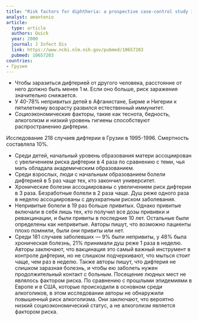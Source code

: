 ```yaml
---
title: "Risk factors for diphtheria: a prospective case-control study in the Republic of Georgia, 1995-1996"
analyst: amantonio
article:
  type: article
  authors: Quick
  year: 2000
  journal: J Infect Dis
  link: https://www.ncbi.nlm.nih.gov/pubmed/10657203
  pubmed: 10657203
countries:
- Грузия
---
```


- Чтобы заразиться дифтерией от другого человека, расстояние от него должно быть менее 1 м. Если оно больше, риск заражения значительно снижается.
- У 40-78% непривитых детей в Афганистане, Бирме и Нигерии к пятилетнему возрасту развился естественный иммунитет.
- Социоэкономические факторы, такие как теснота, бедность, алкоголизм и низкий уровень гигиены способствуют распространению дифтерии.

Исследование 218 случаев дифтерии в Грузии в 1995-1996. Смертность составляла 10%.
- Среди детей, начальный уровень образования матери ассоциирован с увеличением риска дифтерии в 4 раза по сравнению с теми, чья мать обладала академическим образованием.
- Среди взрослых, люди с начальным образованием болели дифтерией в 5 раз чаще тех, кто закончил университет.
- Хронические болезни ассоциированы с увеличением риск дифтерии в 3 раза. Безработные болели в 2 раза чаще. Душ реже одного раза в неделю ассоциированы с двухкратным риском заболевания.
- Непривитые болели в 19 раз больше привитых. Однако привитые включали в себя лишь тех, кто получил все дозы прививки и ревакцинации, и были привиты в последние 10 лет. Остальные были определены как непривитые. Авторы пишут, что возможно пациенты плохо помнили, были они привиты или нет.
- Среди 181 случаев заболевших — 9% были непривиты, у 48% была хроническая болезнь, 21% принимали душ реже 1 раза в неделю. Авторы заключают, что вакцинация это самый важный инструмент в контроле дифтерии, но не слишком подчеркивают, что мыться стоит чаще, чем раз в неделю.
Также авторы пишут, что дифтерия не слишком заразная болезнь, и чтобы ею заболеть нужен продолжительный контакт с больным. Посещение людных мест не являлось фактором риска.
По сравнению с прошлыми эпидемиями в Европе и в США, которые происходили в основном среди алкоголиков, в этом исследовании авторы не обнаружили повышенный риск алкоголизма. Они заключают, что вероятно низкий социоэкономический статус, а не алкоголизм является фактором риска.

